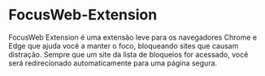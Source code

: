# FocusWeb-Extension
FocusWeb Extension é uma extensão leve para os navegadores Chrome e Edge que ajuda você a manter o foco, bloqueando sites que causam distração. Sempre que um site da lista de bloqueios for acessado, você será redirecionado automaticamente para uma página segura.
